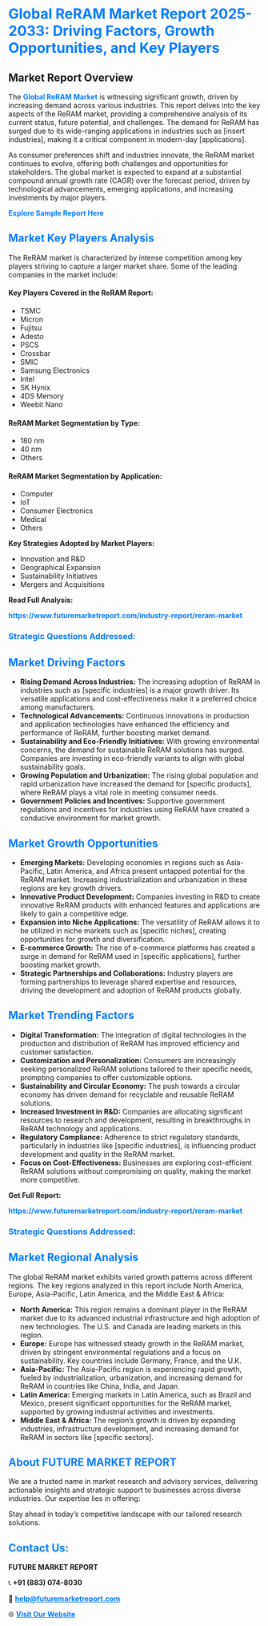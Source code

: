 <h1 style="color: #007BFF;">Global ReRAM Market Report 2025-2033: Driving Factors, Growth Opportunities, and Key Players</h1>

<section id="overview">
<h2>Market Report Overview</h2>
<p>The <a href="https://www.futuremarketreport.com/industry-report/reram-market" style="color: #007BFF; text-decoration: none;"><strong>Global ReRAM Market</strong></a> is witnessing significant growth, driven by increasing demand across various industries. This report delves into the key aspects of the ReRAM market, providing a comprehensive analysis of its current status, future potential, and challenges. The demand for ReRAM has surged due to its wide-ranging applications in industries such as [insert industries], making it a critical component in modern-day [applications].</p>
<p>As consumer preferences shift and industries innovate, the ReRAM market continues to evolve, offering both challenges and opportunities for stakeholders. The global market is expected to expand at a substantial compound annual growth rate (CAGR) over the forecast period, driven by technological advancements, emerging applications, and increasing investments by major players.</p>
</section>

<section id="overview">
<p><a href="https://www.futuremarketreport.com/request-sample/reportId=115387" style="color: #007BFF; text-decoration: none;"><strong>Explore Sample Report Here</strong></a></p>
</section>

<section id="key-players">
<h2 style="color: #007BFF;">Market Key Players Analysis</h2>
<p>The ReRAM market is characterized by intense competition among key players striving to capture a larger market share. Some of the leading companies in the market include:</p>
<h4>Key Players Covered in the ReRAM Report:</h4>
<ul><li>TSMC</li><li>Micron</li><li>Fujitsu</li><li>Adesto</li><li>PSCS</li><li>Crossbar</li><li>SMIC</li><li>Samsung Electronics</li><li>Intel</li><li>SK Hynix</li><li>4DS Memory</li><li>Weebit Nano</li></ul>
<h4>ReRAM Market Segmentation by Type:</h4>
<ul><li>180 nm</li><li>40 nm</li><li>Others</li></ul>

<h4>ReRAM Market Segmentation by Application:</h4>
<ul><li>Computer</li><li>IoT</li><li>Consumer Electronics</li><li>Medical</li><li>Others</li></ul>
<p><strong>Key Strategies Adopted by Market Players:</strong></p>
<ul>
<li>Innovation and R&D</li>
<li>Geographical Expansion</li>
<li>Sustainability Initiatives</li>
<li>Mergers and Acquisitions</li>
</ul>
</section>

<section>
<p><strong>Read Full Analysis: </strong></p><a href="https://www.futuremarketreport.com/industry-report/reram-market" style="color: #007BFF; text-decoration: none;"><strong>https://www.futuremarketreport.com/industry-report/reram-market</strong></a>
<h3 style="color: #007BFF;">Strategic Questions Addressed:</h3>
</section>

<section id="driving-factors">
<h2 style="color: #007BFF;">Market Driving Factors</h2>
<ul>
<li><strong>Rising Demand Across Industries:</strong> The increasing adoption of ReRAM in industries such as [specific industries] is a major growth driver. Its versatile applications and cost-effectiveness make it a preferred choice among manufacturers.</li>
<li><strong>Technological Advancements:</strong> Continuous innovations in production and application technologies have enhanced the efficiency and performance of ReRAM, further boosting market demand.</li>
<li><strong>Sustainability and Eco-Friendly Initiatives:</strong> With growing environmental concerns, the demand for sustainable ReRAM solutions has surged. Companies are investing in eco-friendly variants to align with global sustainability goals.</li>
<li><strong>Growing Population and Urbanization:</strong> The rising global population and rapid urbanization have increased the demand for [specific products], where ReRAM plays a vital role in meeting consumer needs.</li>
<li><strong>Government Policies and Incentives:</strong> Supportive government regulations and incentives for industries using ReRAM have created a conducive environment for market growth.</li>
</ul>
</section>

<section id="growth-opportunities">
<h2 style="color: #007BFF;">Market Growth Opportunities</h2>
<ul>
<li><strong>Emerging Markets:</strong> Developing economies in regions such as Asia-Pacific, Latin America, and Africa present untapped potential for the ReRAM market. Increasing industrialization and urbanization in these regions are key growth drivers.</li>
<li><strong>Innovative Product Development:</strong> Companies investing in R&D to create innovative ReRAM products with enhanced features and applications are likely to gain a competitive edge.</li>
<li><strong>Expansion into Niche Applications:</strong> The versatility of ReRAM allows it to be utilized in niche markets such as [specific niches], creating opportunities for growth and diversification.</li>
<li><strong>E-commerce Growth:</strong> The rise of e-commerce platforms has created a surge in demand for ReRAM used in [specific applications], further boosting market growth.</li>
<li><strong>Strategic Partnerships and Collaborations:</strong> Industry players are forming partnerships to leverage shared expertise and resources, driving the development and adoption of ReRAM products globally.</li>
</ul>
</section>

<section id="trending-factors">
<h2 style="color: #007BFF;">Market Trending Factors</h2>
<ul>
<li><strong>Digital Transformation:</strong> The integration of digital technologies in the production and distribution of ReRAM has improved efficiency and customer satisfaction.</li>
<li><strong>Customization and Personalization:</strong> Consumers are increasingly seeking personalized ReRAM solutions tailored to their specific needs, prompting companies to offer customizable options.</li>
<li><strong>Sustainability and Circular Economy:</strong> The push towards a circular economy has driven demand for recyclable and reusable ReRAM solutions.</li>
<li><strong>Increased Investment in R&D:</strong> Companies are allocating significant resources to research and development, resulting in breakthroughs in ReRAM technology and applications.</li>
<li><strong>Regulatory Compliance:</strong> Adherence to strict regulatory standards, particularly in industries like [specific industries], is influencing product development and quality in the ReRAM market.</li>
<li><strong>Focus on Cost-Effectiveness:</strong> Businesses are exploring cost-efficient ReRAM solutions without compromising on quality, making the market more competitive.</li>
</ul>
</section>

<section>
<p><strong>Get Full Report: </strong></p><a href="https://www.futuremarketreport.com/industry-report/reram-market" style="color: #007BFF; text-decoration: none;"><strong>https://www.futuremarketreport.com/industry-report/reram-market</strong></a>
<h3 style="color: #007BFF;">Strategic Questions Addressed:</h3>
</section>


<section id="regional-analysis">
<h2 style="color: #007BFF;">Market Regional Analysis</h2>
<p>The global ReRAM market exhibits varied growth patterns across different regions. The key regions analyzed in this report include North America, Europe, Asia-Pacific, Latin America, and the Middle East & Africa:</p>
<ul>
<li><strong>North America:</strong> This region remains a dominant player in the ReRAM market due to its advanced industrial infrastructure and high adoption of new technologies. The U.S. and Canada are leading markets in this region.</li>
<li><strong>Europe:</strong> Europe has witnessed steady growth in the ReRAM market, driven by stringent environmental regulations and a focus on sustainability. Key countries include Germany, France, and the U.K.</li>
<li><strong>Asia-Pacific:</strong> The Asia-Pacific region is experiencing rapid growth, fueled by industrialization, urbanization, and increasing demand for ReRAM in countries like China, India, and Japan.</li>
<li><strong>Latin America:</strong> Emerging markets in Latin America, such as Brazil and Mexico, present significant opportunities for the ReRAM market, supported by growing industrial activities and investments.</li>
<li><strong>Middle East & Africa:</strong> The region’s growth is driven by expanding industries, infrastructure development, and increasing demand for ReRAM in sectors like [specific sectors].</li>
</ul>
</section>

<footer>
<h2 style="color: #007BFF;">About FUTURE MARKET REPORT</h2>
<p>We are a trusted name in market research and advisory services, delivering actionable insights and strategic support to businesses across diverse industries. Our expertise lies in offering:</p>

<p>Stay ahead in today’s competitive landscape with our tailored research solutions.</p>

<h2 style="color: #007BFF;">Contact Us:</h2>
<p><strong>FUTURE MARKET REPORT</strong></p>
<p>📞 <strong>+91 (883) 074-8030</strong></p>
<p>📧 <strong><a href="mailto:help@futuremarketreport.com" style="color: #007BFF;">help@futuremarketreport.com</a></strong></p>
<p>🌐 <strong><a href="https://www.futuremarketreport.com/" style="color: #007BFF;">Visit Our Website</a></strong></p>
</footer>